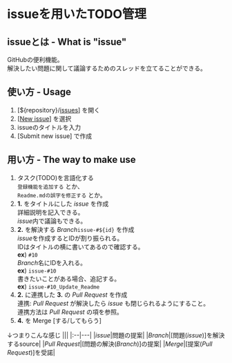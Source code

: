# issueを用いたTODO管理

## issueとは - What is "issue"
GitHubの便利機能。  
解決したい問題に関して議論するためのスレッドを立てることができる。

## 使い方 - Usage
1. [${repository}/[issues](https://github.com/Y-kwhrt/TeamStupidUnion/issues)] を開く
0. [[New issue](https://github.com/Y-kwhrt/TeamStupidUnion/issues/new/choose)] を選択
0. issueのタイトルを入力
0. [Submit new issue] で作成

## 用い方 - The way to make use
1. タスク(TODO)を言語化する  
  `登録機能を追加する` とか、  
  `Readme.mdの誤字を修正する` とか。  
0. **1.** をタイトルにした *issue* を作成  
  詳細説明を記入できる。  
  *issue*内で議論もできる。  
0. **2.** を解決する *Branch*`issue-#${id}` を作成  
  *issue*を作成するとIDが割り振られる。  
  IDはタイトルの横に書いてあるので確認する。  
  **ex**) `#10`  
  *Branch*名にIDを入れる。  
  **ex**) `issue-#10`  
  書きたいことがある場合、追記する。  
  **ex**) `issue-#10_Update_Readme`  
0. **2.** に連携した **3.** の *Pull Request* を作成  
  連携: *Pull Request* が解決したら *issue* も閉じられるようにすること。  
  連携方法は *Pull Request* の項を参照。  
0. **4.** を Merge [する/してもらう]

↓つまりこんな感じ
|||
|:--|---|
|*issue*|問題の提案|
|*Branch*|[問題(*issue*)]を解決するsource|
|*Pull Request*|[問題の解決(*Branch*)]の提案|
|*Merge*|[提案(*Pull Request*)]を受諾|
